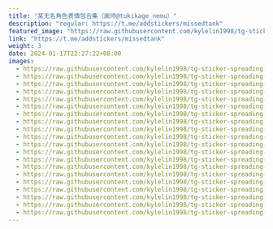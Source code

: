 ```yaml
---
title: "某无名角色表情包合集（画师@tukikage_nemu）"
description: "regular: https://t.me/addstickers/missedtank"
featured_image: "https://raw.githubusercontent.com/kylelin1998/tg-sticker-spreading-worldwide-images/main/img/aa0e71de-7bfc-4fe5-9bde-280423784c74.jpg"
link: "https://t.me/addstickers/missedtank"
weight: 3
date: 2024-01-17T22:27:22+08:00
images:
  - https://raw.githubusercontent.com/kylelin1998/tg-sticker-spreading-worldwide-images/main/img/aa0e71de-7bfc-4fe5-9bde-280423784c74.jpg
  - https://raw.githubusercontent.com/kylelin1998/tg-sticker-spreading-worldwide-images/main/img/ab2b8c0b-e4cd-4edb-a2bc-56de9a63a736.jpg
  - https://raw.githubusercontent.com/kylelin1998/tg-sticker-spreading-worldwide-images/main/img/b7c3b778-517a-42cf-8f1b-b23e30bfdc97.jpg
  - https://raw.githubusercontent.com/kylelin1998/tg-sticker-spreading-worldwide-images/main/img/79d7b07f-3020-4ecb-b8b7-991059b7c814.jpg
  - https://raw.githubusercontent.com/kylelin1998/tg-sticker-spreading-worldwide-images/main/img/66db20f4-7d32-4ede-a352-a602a22495a0.jpg
  - https://raw.githubusercontent.com/kylelin1998/tg-sticker-spreading-worldwide-images/main/img/0b147c74-c7af-4e43-b915-a7534cd8e078.jpg
  - https://raw.githubusercontent.com/kylelin1998/tg-sticker-spreading-worldwide-images/main/img/0f4b0030-fbb3-4dd1-8d8e-ae93bb56e5c7.jpg
  - https://raw.githubusercontent.com/kylelin1998/tg-sticker-spreading-worldwide-images/main/img/1f0cdb4f-e2ae-4205-955a-4089bc3f2f1d.jpg
  - https://raw.githubusercontent.com/kylelin1998/tg-sticker-spreading-worldwide-images/main/img/bfefaf6e-da0f-42a3-9db9-7126f76bc590.jpg
  - https://raw.githubusercontent.com/kylelin1998/tg-sticker-spreading-worldwide-images/main/img/4b21372a-4191-4323-b661-fd2b4a92f848.jpg
  - https://raw.githubusercontent.com/kylelin1998/tg-sticker-spreading-worldwide-images/main/img/ad7b3929-ce6d-4b52-a1e1-eb14a227b4a0.jpg
  - https://raw.githubusercontent.com/kylelin1998/tg-sticker-spreading-worldwide-images/main/img/52cb2be1-1611-4df3-bb92-698cb71dc3a6.jpg
  - https://raw.githubusercontent.com/kylelin1998/tg-sticker-spreading-worldwide-images/main/img/c8bb603e-1868-4398-8f7d-047dd7e32f49.jpg
  - https://raw.githubusercontent.com/kylelin1998/tg-sticker-spreading-worldwide-images/main/img/213f7de2-b727-4df6-8980-f54caafdd3ff.jpg
  - https://raw.githubusercontent.com/kylelin1998/tg-sticker-spreading-worldwide-images/main/img/1dd76328-494a-46f9-8dd9-fe0e2ca4f59e.jpg
  - https://raw.githubusercontent.com/kylelin1998/tg-sticker-spreading-worldwide-images/main/img/e70de5c2-3f98-4adb-85d9-dcae1782546b.jpg
  - https://raw.githubusercontent.com/kylelin1998/tg-sticker-spreading-worldwide-images/main/img/ee287a9b-2d2b-4d00-bb99-cb25d376f353.jpg
  - https://raw.githubusercontent.com/kylelin1998/tg-sticker-spreading-worldwide-images/main/img/b5600ba7-173e-4af6-b79c-fa4973e55c38.jpg
  - https://raw.githubusercontent.com/kylelin1998/tg-sticker-spreading-worldwide-images/main/img/1879de14-b697-4e4b-bfa9-70d1c83a5b52.jpg
  - https://raw.githubusercontent.com/kylelin1998/tg-sticker-spreading-worldwide-images/main/img/4e8d7074-bc1a-4f8c-969d-f2baaaa0b4ce.jpg
---
```

